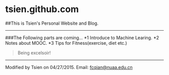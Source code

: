 # tsien.github.com
##This is Tsien's Personal Website and Blog.
***
###The Following parts are coming...
*1 Introduce to Machine Learing.
*2 Notes about MOOC.
*3 Tips for Fitness(exercise, diet etc.)
>Being excelsoir!
***
Modified by Tsien on 04/27/2015.
Email: fcqian@nuaa.edu.cn
